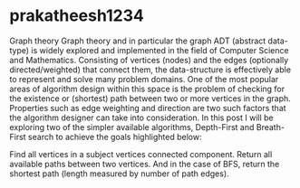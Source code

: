 # prakatheesh1234
Graph theory
Graph theory and in particular the graph ADT (abstract data-type) is widely explored and implemented in the field of Computer Science and Mathematics. Consisting of vertices (nodes) and the edges (optionally directed/weighted) that connect them, the data-structure is effectively able to represent and solve many problem domains. One of the most popular areas of algorithm design within this space is the problem of checking for the existence or (shortest) path between two or more vertices in the graph. Properties such as edge weighting and direction are two such factors that the algorithm designer can take into consideration. In this post I will be exploring two of the simpler available algorithms, Depth-First and Breath-First search to achieve the goals highlighted below:

Find all vertices in a subject vertices connected component.
Return all available paths between two vertices.
And in the case of BFS, return the shortest path (length measured by number of path edges).

